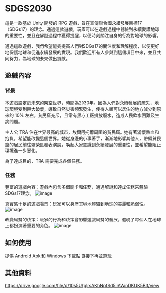 # SDGS2030
這是一款基於 Unity 開發的 RPG 遊戲，旨在宣傳聯合國永續發展目標17（SDGs17）的理念。通過這款遊戲，玩家可以在遊戲過程中體驗到永續愛護地球的重要性，並且在解謎過程中獲得提醒，以便時刻關注自身的行為對地球的影響。

通過這款遊戲，我們希望能夠提高人們對SDGs17的關注度和理解程度，以便更好地保護地球和促進永續發展的實現。我們歡迎所有人參與到這個項目中來，並且共同努力，為地球的未來做出貢獻。

## 遊戲內容
### 背景
本遊戲設定於未來的架空世界，時間為2030年。因為人們對永續發展的疏失，地球環境受到巨大破壞，導致自然災害頻繁發生，使得人類可以居住的地方減少到原來的 10% 左右，貧民窟充斥，且常有黑心工廠排放廢水，造成人民飲水困難及生病問題。

主人公 TRA 住在世界最高的城市，埃爾阿托爾周圍的貧民窟。她有著滿懷熱血和抱負，希望能改變這個世界。她從身邊的小事著手，漸漸地影響其他人，帶領貧民窟的居民前往繁榮區發表演說，喚起大家意識到永續發展的重要性，並希望能阻止環境進一步惡化。

為了達成目的，TRA 需要完成各個任務。

### 任務
豐富的遊戲內容：遊戲內包含多個關卡和任務，通過解謎和達成任務來體驗SDGs17理念。
![image](https://user-images.githubusercontent.com/86880683/226175194-7792be14-87e2-4865-b507-6d55414f10f5.png)

真實感十足的遊戲場景：玩家可以身歷其境地體驗到地球的美麗和脆弱性。
![image](https://user-images.githubusercontent.com/86880683/226175244-2679e3aa-722c-4aeb-857f-8e47588d3146.png)

改變局勢的決策：玩家的行為和決策會影響遊戲局勢的發展，體現了每個人在地球上都扮演著重要的角色。
![image](https://user-images.githubusercontent.com/86880683/226175490-254ad16d-bd8b-4f67-b1be-7233445912df.png)

## 如何使用
提供 Android Apk 和 Windows 下載點 直接下再並遊玩

## 其他資料
https://drive.google.com/file/d/10s5UkglrsAKhNpfSd5iiAWinDKUK5Blf/view
